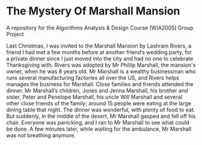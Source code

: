 # The Mystery Of Marshall Mansion
A repository for the Algorithms Analysis &amp; Design Course (WIA2005) Group Project

Last Christmas, I was invited to the Marshall Mansion by Lashram Rivers, a friend I
had met a few months before at another friend’s wedding party, for a private dinner
since I just moved into the city and had no one to celebrate Thanksgiving with.
Rivers was adopted by Mr Phillip Marshall, the mansion's owner, when he was 8
years old. Mr Marshall is a wealthy businessman who runs several manufacturing
factories all over the US, and Rivers helps manages the business for Marshall.
Close families and friends attended the dinner. Mr Marshall’s children, Jones and
Jenna Marshall, his brother and sister, Peter and Penelope Marshall, his uncle Will
Marshall and several other close friends of the family; around 15 people were eating
at the large dining table that night.
The dinner was wonderful, with plenty of food to eat. But suddenly, in the middle of
the desert, Mr Marshall gasped and fell off his chair. Everyone was panicking, and I
ran to Mr Marshall to see what could be done. A few minutes later, while waiting for
the ambulance, Mr Marshall was not breathing anymore.
